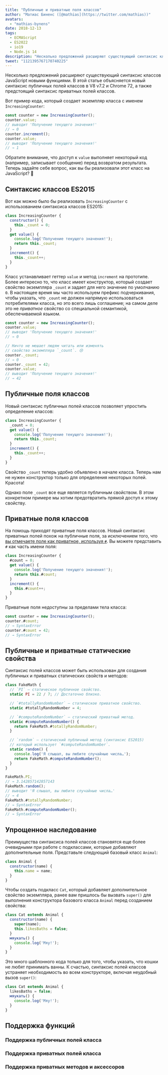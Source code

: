 ```yaml
---
title: "Публичные и приватные поля классов"
author: "Матиас Биненс ([@mathias](https://twitter.com/mathias))"
avatars:
  - "mathias-bynens"
date: 2018-12-13
tags:
  - ECMAScript
  - ES2022
  - io19
  - Node.js 14
description: "Несколько предложений расширяют существующий синтаксис классов JavaScript новыми функциями. В этой статье объясняется новый синтаксис публичных полей классов в V8 v7.2 и Chrome 72, а также предстоящий синтаксис приватных полей классов."
tweet: "1121395767170740225"
---
```

Несколько предложений расширяют существующий синтаксис классов JavaScript новыми функциями. В этой статье объясняется новый синтаксис публичных полей классов в V8 v7.2 и Chrome 72, а также предстоящий синтаксис приватных полей классов.

Вот пример кода, который создает экземпляр класса с именем `IncreasingCounter`:

```js
const counter = new IncreasingCounter();
counter.value;
// выводит 'Получение текущего значения!'
// → 0
counter.increment();
counter.value;
// выводит 'Получение текущего значения!'
// → 1
```

Обратите внимание, что доступ к `value` выполняет некоторый код (например, записывает сообщение) перед возвратом результата. Теперь задайте себе вопрос, как вы бы реализовали этот класс на JavaScript? 🤔

## Синтаксис классов ES2015

Вот как можно было бы реализовать `IncreasingCounter` с использованием синтаксиса классов ES2015:

```js
class IncreasingCounter {
  constructor() {
    this._count = 0;
  }
  get value() {
    console.log('Получение текущего значения!');
    return this._count;
  }
  increment() {
    this._count++;
  }
}
```

Класс устанавливает геттер `value` и метод `increment` на прототипе. Более интересно то, что класс имеет конструктор, который создает свойство экземпляра `_count` и задает для него значение по умолчанию `0`. В настоящее время мы часто используем префикс подчеркивания, чтобы указать, что `_count` не должен напрямую использоваться потребителями класса, но это всего лишь соглашение; на самом деле это не _приватное_ свойство со специальной семантикой, обеспечиваемой языком.

<!--truncate-->
```js
const counter = new IncreasingCounter();
counter.value;
// выводит 'Получение текущего значения!'
// → 0

// Ничто не мешает людям читать или изменять
// свойство экземпляра `_count`. 😢
counter._count;
// → 0
counter._count = 42;
counter.value;
// выводит 'Получение текущего значения!'
// → 42
```

## Публичные поля классов

Новый синтаксис публичных полей классов позволяет упростить определение классов:

```js
class IncreasingCounter {
  _count = 0;
  get value() {
    console.log('Получение текущего значения!');
    return this._count;
  }
  increment() {
    this._count++;
  }
}
```

Свойство `_count` теперь удобно объявлено в начале класса. Теперь нам не нужен конструктор только для определения некоторых полей. Красота!

Однако поле `_count` все еще является публичным свойством. В этом конкретном примере мы хотим предотвратить прямой доступ к этому свойству.

## Приватные поля классов

На помощь приходят приватные поля классов. Новый синтаксис приватных полей похож на публичные поля, за исключением того, что [вы отмечаете поле как приватное, используя `#`](https://github.com/tc39/proposal-class-fields/blob/master/PRIVATE_SYNTAX_FAQ.md). Вы можете представить `#` как часть имени поля:

```js
class IncreasingCounter {
  #count = 0;
  get value() {
    console.log('Получение текущего значения!');
    return this.#count;
  }
  increment() {
    this.#count++;
  }
}
```

Приватные поля недоступны за пределами тела класса:

```js
const counter = new IncreasingCounter();
counter.#count;
// → SyntaxError
counter.#count = 42;
// → SyntaxError
```

## Публичные и приватные статические свойства

Синтаксис полей классов может быть использован для создания публичных и приватных статических свойств и методов:

```js
class FakeMath {
  // `PI` — статическое публичное свойство.
  static PI = 22 / 7; // Достаточно близко.

  // `#totallyRandomNumber` — статическое приватное свойство.
  static #totallyRandomNumber = 4;

  // `#computeRandomNumber` — статический приватный метод.
  static #computeRandomNumber() {
    return FakeMath.#totallyRandomNumber;
  }

  // `random` — статический публичный метод (синтаксис ES2015)
  // который использует `#computeRandomNumber`.
  static random() {
    console.log('Я слышал, вы любите случайные числа…');
    return FakeMath.#computeRandomNumber();
  }
}

FakeMath.PI;
// → 3.142857142857143
FakeMath.random();
// выводит 'Я слышал, вы любите случайные числа…'
// → 4
FakeMath.#totallyRandomNumber;
// → SyntaxError
FakeMath.#computeRandomNumber();
// → SyntaxError
```

## Упрощенное наследование

Преимущества синтаксиса полей классов становятся еще более очевидными при работе с подклассами, которые добавляют дополнительные поля. Представьте следующий базовый класс `Animal`:

```js
class Animal {
  constructor(name) {
    this.name = name;
  }
}
```

Чтобы создать подкласс `Cat`, который добавляет дополнительное свойство экземпляра, ранее вам пришлось бы вызвать `super()` для выполнения конструктора базового класса `Animal` перед созданием свойства:

```js
class Cat extends Animal {
  constructor(name) {
    super(name);
    this.likesBaths = false;
  }
  мяукать() {
    console.log('Мяу!');
  }
}
```

Это много шаблонного кода только для того, чтобы указать, что кошки не любят принимать ванны. К счастью, синтаксис полей классов устраняет необходимость во всем конструкторе, включая неудобный вызов `super()`:

```js
class Cat extends Animal {
  likesBaths = false;
  мяукать() {
    console.log('Мяу!');
  }
}
```

## Поддержка функций

### Поддержка публичных полей класса

<feature-support chrome="72 /blog/v8-release-72#public-class-fields"
                 firefox="yes https://developer.mozilla.org/en-US/docs/Mozilla/Firefox/Releases/69#JavaScript"
                 safari="yes https://bugs.webkit.org/show_bug.cgi?id=174212"
                 nodejs="12 https://twitter.com/mathias/status/1120700101637353473"
                 babel="yes https://babeljs.io/docs/en/babel-plugin-proposal-class-properties"></feature-support>

### Поддержка приватных полей класса

<feature-support chrome="74 /blog/v8-release-74#private-class-fields"
                 firefox="90 https://spidermonkey.dev/blog/2021/05/03/private-fields-ship.html"
                 safari="yes"
                 nodejs="12 https://twitter.com/mathias/status/1120700101637353473"
                 babel="yes https://babeljs.io/docs/en/babel-plugin-proposal-class-properties"></feature-support>

### Поддержка приватных методов и аксессоров

<feature-support chrome="84 /blog/v8-release-84#private-methods-and-accessors"
                 firefox="90 https://spidermonkey.dev/blog/2021/05/03/private-fields-ship.html"
                 safari="yes https://webkit.org/blog/11989/new-webkit-features-in-safari-15/"
                 nodejs="14.6.0"
                 babel="yes https://babeljs.io/docs/en/babel-plugin-proposal-private-methods"></feature-support>

